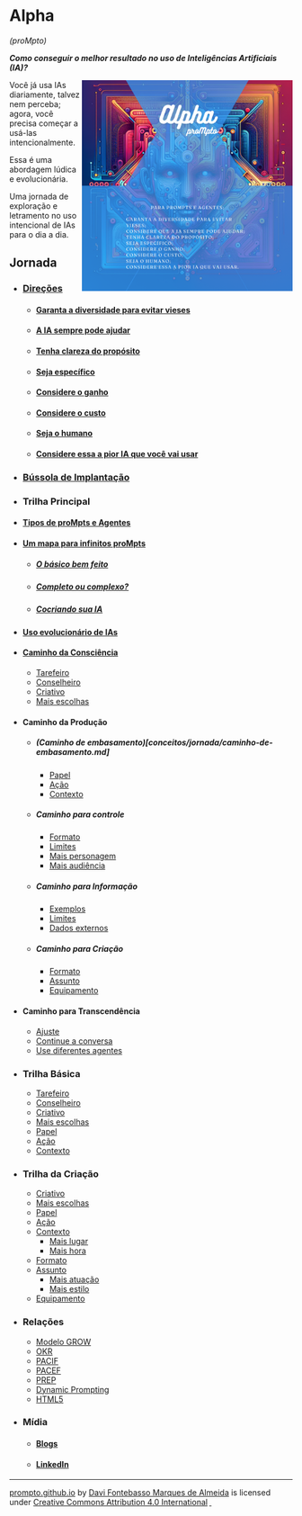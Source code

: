 # Alpha 
*(proMpto)*

***Como conseguir o melhor resultado no uso de Inteligências Artificiais (IA)?***

<img src="imagens/cards/verso.png" align="right" width="375" height="375">

Você já usa IAs diariamente, talvez nem perceba; agora, você precisa começar a usá-las intencionalmente.

Essa é uma abordagem lúdica e evolucionária.

Uma jornada de exploração e letramento no uso intencional de IAs para o dia a dia.

## Jornada
- ### [Direções](direcoes/)
  - #### [Garanta a diversidade para evitar vieses](direcoes/garanta-a-diversidade.md)
  - #### [A IA sempre pode ajudar](direcoes/a-ia-sempre-pode-ajudar.md)
  - #### [Tenha clareza do propósito](direcoes/tenha-clareza-do-proposito.md)
  - #### [Seja específico](direcoes/seja-especifico.md)
  - #### [Considere o ganho](direcoes/considere-o-ganho.md)
  - #### [Considere o custo](direcoes/considere-o-custo.md)
  - #### [Seja o humano](direcoes/seja-o-humano.md)
  - #### [Considere essa a pior IA que você vai usar](direcoes/considere-essa-a-pior-IA.md)
- ### [Bússola de Implantação](direcoes/bussola.md) 
- ### Trilha Principal
- #### [Tipos de proMpts e Agentes](tipos-de-prompt/README.md)
- #### [Um mapa para infinitos proMpts](um-mapa-para-infinitos-prompts.md)
  - ##### [O básico bem feito](prompt-basico.md)
  - ##### [Completo ou complexo?](prompts-complexos.md) 
  - ##### [Cocriando sua IA](tipos-de-prompt/cocriacao.md)
- #### [Uso evolucionário de IAs](uso-evolucionario-de-ias.md) 
- #### [Caminho da Consciência](conceitos/jornada/caminho-da-consciencia.md)
  - [Tarefeiro](tipos-de-prompt/tarefeiro.md)
  - [Conselheiro](tipos-de-prompt/conselheiro.md)
  - [Criativo](tipos-de-prompt/criativo.md)
  - [Mais escolhas](tipos-de-prompt/mais-escolhas.md)
- #### Caminho da Produção
  - ##### (Caminho de embasamento)[conceitos/jornada/caminho-de-embasamento.md]
    - [Papel](partes-de-prompt/papel.md)
    - [Ação](partes-de-prompt/acao.md)
    - [Contexto](partes-de-prompt/contexto.md)
  - ##### Caminho para controle
      - [Formato](partes-de-prompt/controle/formato.md)
      - [Limites](partes-de-prompt/controle/limites.md)
      - [Mais personagem](partes-de-prompt/controle/mais-personagem.md)
      - [Mais audiência](partes-de-prompt/controle/mais-audiencia.md)
  - ##### Caminho para Informação
      - [Exemplos](partes-de-prompt/informacao/exemplos.md)
      - [Limites](partes-de-prompt/controle/limites.md)
      - [Dados externos](partes-de-prompt/informacao/dados-externos.md)
  - ##### Caminho para Criação
      - [Formato](partes-de-prompt/controle/formato.md)
      - [Assunto](partes-de-prompt/criacao/assunto.md)
      - [Equipamento](partes-de-prompt/criacao/equipamento.md)
- #### Caminho para Transcendência
  - [Ajuste](depois-do-prompt/ajuste-ou-continue.md#ajuste)
  - [Continue a conversa](depois-do-prompt/ajuste-ou-continue.md#continue-a-conversa)
  - [Use diferentes agentes](depois-do-prompt/use-diferentes-agentes.md)
- ### Trilha Básica
  - [Tarefeiro](tipos-de-prompt/tarefeiro.md)
  - [Conselheiro](tipos-de-prompt/conselheiro.md)
  - [Criativo](tipos-de-prompt/criativo.md)
  - [Mais escolhas](tipos-de-prompt/mais-escolhas.md)
  - [Papel](partes-de-prompt/papel.md)
  - [Ação](partes-de-prompt/acao.md)
  - [Contexto](partes-de-prompt/contexto.md)
- ### Trilha da Criação
  - [Criativo](tipos-de-prompt/criativo.md)
  - [Mais escolhas](tipos-de-prompt/mais-escolhas.md)
  - [Papel](partes-de-prompt/papel.md)
  - [Ação](partes-de-prompt/acao.md)
  - [Contexto](partes-de-prompt/contexto.md)
    - [Mais lugar](partes-de-prompt/criacao/mais-lugar.md)
    - [Mais hora](partes-de-prompt/criacao/mais-hora.md)
  - [Formato](partes-de-prompt/controle/formato.md)
  - [Assunto](partes-de-prompt/criacao/assunto.md)
    - [Mais atuação](partes-de-prompt/criacao/mais-atuacao.md)
    - [Mais estilo](partes-de-prompt/criacao/mais-estilo.md) 
  - [Equipamento](partes-de-prompt/criacao/equipamento.md)  
- ### Relações
  - [Modelo GROW](https://www.perplexity.ai/search/grow-e-um-acronimo-para-goal-m-0Fvr6CKGRBOUOlngLHzf6g)
  - [OKR](https://www.perplexity.ai/search/como-eu-posso-usar-okrs-para-m-yzwYs5.GTP61pNkeTTgTKQ)
  - [PACIF](https://miro.com/app/board/uXjVK8HHzF0=/?moveToWidget=3458764594027266196&cot=14)
  - [PACEF](https://miro.com/app/board/uXjVK8HHzF0=/?moveToWidget=3458764594027266197&cot=14)
  - [PREP](https://miro.com/app/board/uXjVK8HHzF0=/?moveToWidget=3458764594027266199&cot=14)
  - [Dynamic Prompting](https://twitter.com/LinusEkenstam)
  - [HTML5](https://www.w3.org/TR/2011/WD-html5-author-20110809/Overview.html)
- ### Mídia
  - #### [Blogs](midia/blogs.md)
  - #### [LinkedIn](midia/linkedin.md)

<hr>
<p xmlns:cc="http://creativecommons.org/ns#" xmlns:dct="http://purl.org/dc/terms/"><a property="dct:title" rel="cc:attributionURL" href="https://davifma.github.io/proMpto/">prompto.github.io</a> by <a rel="cc:attributionURL dct:creator" property="cc:attributionName" href="http://linkedin.com/in/davifma">Davi Fontebasso Marques de Almeida</a> is licensed under <a href="https://creativecommons.org/licenses/by/4.0/?ref=chooser-v1" target="_blank" rel="license noopener noreferrer" style="display:inline-block;">Creative Commons Attribution 4.0 International<img style="height:22px!important;margin-left:3px;vertical-align:text-bottom;" src="https://mirrors.creativecommons.org/presskit/icons/cc.svg?ref=chooser-v1" alt=""> <img style="height:22px!important;margin-left:3px;vertical-align:text-bottom;" src="https://mirrors.creativecommons.org/presskit/icons/by.svg?ref=chooser-v1" alt=""></a></p>

